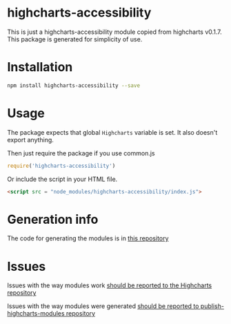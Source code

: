 # highcharts-accessibility
This is just a highcharts-accessibility module copied from highcharts v0.1.7.
This package is generated for simplicity of use.

# Installation
```bash
npm install highcharts-accessibility --save
```
# Usage
The package expects that global `Highcharts` variable is set.
It also doesn't export anything.

Then just require the package if you use common.js
```javascript
require('highcharts-accessibility')
```

Or include the script in your HTML file.
```html
<script src = "node_modules/highcharts-accessibility/index.js">
```

# Generation info
The code for generating the modules is in [this repository](https://github.com/kirjs/publish-highcharts-modules)

# Issues

Issues with the way modules work [should be reported to the Highcharts repository](https://github.com/highslide-software/highcharts.com/issues)

Issues with the way modules were generated [should be reported to publish-highcharts-modules repository](https://github.com/kirjs/publish-highcharts-modules)



